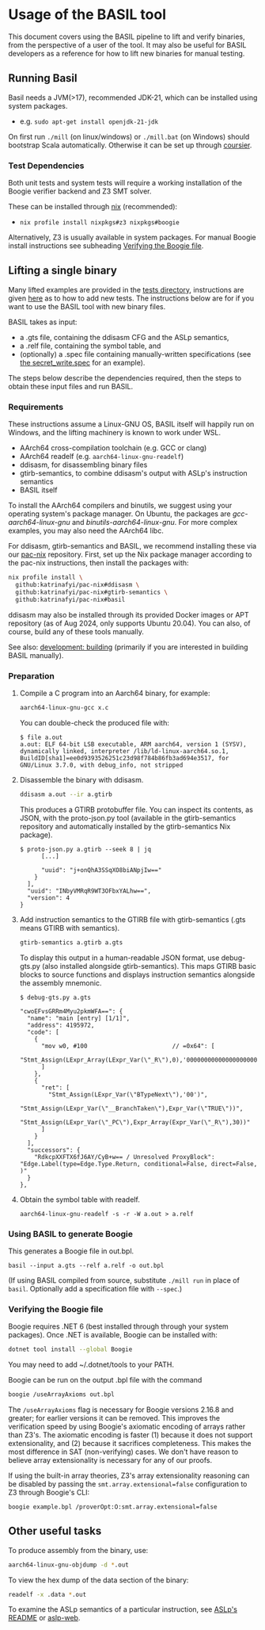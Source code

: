 # Usage of the BASIL tool

This document covers using the BASIL pipeline to lift and verify binaries,
from the perspective of a user of the tool.
It may also be useful for BASIL developers as a reference for how to lift
new binaries for manual testing.

## Running Basil

Basil needs a JVM(>17), recommended JDK-21, which can be installed using system packages.

- e.g. `sudo apt-get install openjdk-21-jdk`

On first run `./mill` (on linux/windows) or `./mill.bat` (on Windows) should bootstrap Scala automatically. Otherwise it can be set up through [coursier](https://get-coursier.io/docs/cli-installation).

### Test Dependencies

Both unit tests and system tests will require a working installation of the Boogie verifier backend and Z3 SMT solver.

These can be installed through [nix](https://github.com/katrinafyi/pac-nix?tab=readme-ov-file#first-time) (recommended):

- `nix profile install nixpkgs#z3 nixpkgs#boogie`

Alternatively, Z3 is usually available in system packages. For manual Boogie install instructions see subheading [Verifying the Boogie file](#verifying-the-boogie-file).

## Lifting a single binary

Many lifted examples are provided in the [tests directory][tests],
instructions are given [here](development/readme.md) as to how to add new tests.
The instructions below are for if you want to use the BASIL tool with new binary files.

BASIL takes as input:
- a .gts file, containing the ddisasm CFG and the ASLp semantics, 
- a .relf file, containing the symbol table, and
- (optionally) a .spec file containing manually-written specifications
  (see [the secret\_write.spec][spec] for an example).

The steps below describe the dependencies required,
then the steps to obtain these input files
and run BASIL.

<!-- These instructions are automated in [lift.sh](../../scripts/lift.sh). -->

[tests]: /src/test/correct
[spec]: /src/test/correct/secret_write/secret_write.spec

### Requirements

These instructions assume a Linux-GNU OS, BASIL itself will happily run on Windows, 
and the lifting machinery is known to work under WSL. 

- AArch64 cross-compilation toolchain (e.g. GCC or clang)
- AArch64 readelf (e.g. `aarch64-linux-gnu-readelf`)
- ddisasm, for disassembling binary files
- gtirb-semantics, to combine ddisasm's output with ASLp's instruction semantics
- BASIL itself

To install the AArch64 compilers and binutils, we suggest using your operating system's package manager.
On Ubuntu, the packages are _gcc-aarch64-linux-gnu_ and _binutils-aarch64-linux-gnu_.
For more complex examples, you may also need the AArch64 libc.

For ddisasm, gtirb-semantics and BASIL, we recommend installing these via our [pac-nix](https://github.com/katrinafyi/pac-nix) repository.
First, set up the Nix package manager according to the pac-nix instructions, then install the packages with:
```bash
nix profile install \
  github:katrinafyi/pac-nix#ddisasm \
  github:katrinafyi/pac-nix#gtirb-semantics \
  github:katrinafyi/pac-nix#basil
```

ddisasm may also be installed through its provided Docker images or
APT repository (as of Aug 2024, only supports Ubuntu 20.04).
You can also, of course, build any of these tools manually.

See also: [development: building](development/readme.md#building)
(primarily if you are interested in building BASIL manually).

### Preparation

1. Compile a C program into an Aarch64 binary, for example:
   
   ```bash
   aarch64-linux-gnu-gcc x.c
   ```

   You can double-check the produced file with:
   ```console
   $ file a.out
   a.out: ELF 64-bit LSB executable, ARM aarch64, version 1 (SYSV), dynamically linked, interpreter /lib/ld-linux-aarch64.so.1, BuildID[sha1]=ee0d9393526251c23d98f784b86fb3ad694e3517, for GNU/Linux 3.7.0, with debug_info, not stripped
   ```

2. Disassemble the binary with ddisasm.
   ```bash
   ddisasm a.out --ir a.gtirb
   ```

   This produces a GTIRB protobuffer file.
   You can inspect its contents, as JSON, with the proto-json.py tool
   (available in the gtirb-semantics repository and automatically installed by the gtirb-semantics Nix package).
   ```console
   $ proto-json.py a.gtirb --seek 8 | jq
         [...]

         "uuid": "j+onQhA3SSqXO8biANpjIw=="
       }
     ],
     "uuid": "INbyVMRqR9WT3OFbxYALhw==",
     "version": 4
   }
   ```

3. Add instruction semantics to the GTIRB file with gtirb-semantics (.gts means GTIRB with semantics).
   ```bash
   gtirb-semantics a.gtirb a.gts
   ```

   To display this output in a human-readable JSON format, use debug-gts.py
   (also installed alongside gtirb-semantics).
   This maps GTIRB basic blocks to source functions and displays instruction semantics
   alongside the assembly mnemonic.
   ```console
   $ debug-gts.py a.gts

   "cwoEFvsGRRm4Myu2pkmWFA==": {
     "name": "main [entry] [1/1]",
     "address": 4195972,
     "code": [
       {
         "mov w0, #100                        // =0x64": [
           "Stmt_Assign(LExpr_Array(LExpr_Var(\"_R\"),0),'0000000000000000000000000000000000000000000000000000000001100100')"
         ]
       },
       {
         "ret": [
           "Stmt_Assign(LExpr_Var(\"BTypeNext\"),'00')",
           "Stmt_Assign(LExpr_Var(\"__BranchTaken\"),Expr_Var(\"TRUE\"))",
           "Stmt_Assign(LExpr_Var(\"_PC\"),Expr_Array(Expr_Var(\"_R\"),30))"
         ]
       }
     ],
     "successors": {
       "RdkcpXXFTX6fJ6AY/CyB+w== / Unresolved ProxyBlock": "Edge.Label(type=Edge.Type.Return, conditional=False, direct=False, )"
     }
   },
   ```
   
4. Obtain the symbol table with readelf.
   ```
   aarch64-linux-gnu-readelf -s -r -W a.out > a.relf
   ```

### Using BASIL to generate Boogie

This generates a Boogie file in out.bpl.
```
basil --input a.gts --relf a.relf -o out.bpl
```
(If using BASIL compiled from source, substitute `./mill run` in place of `basil`.
Optionally add a specification file with `--spec`.)

### Verifying the Boogie file

Boogie requires .NET 6 (best installed through through your system packages).
Once .NET is available, Boogie can be installed with:
```bash
dotnet tool install --global Boogie
```
You may need to add ~/.dotnet/tools to your PATH.

Boogie can be run on the output .bpl file with the command
```bash
boogie /useArrayAxioms out.bpl
```

The `/useArrayAxioms` flag is necessary for Boogie versions 2.16.8 and greater;
for earlier versions it can be removed.
This improves the verification speed by using Boogie's axiomatic encoding of arrays rather than Z3's. 
The axiomatic encoding is faster (1) because it does not support extensionality, and (2) because it sacrifices completeness. 
This makes the most difference in SAT (non-verifying) cases. 
We don't have reason to believe array extensionality is necessary for any of our proofs.

If using the built-in array theories, Z3's array extensionality reasoning can be disabled by 
passing the `smt.array.extensional=false` configuration to Z3 through Boogie's CLI:

```
boogie example.bpl /proverOpt:O:smt.array.extensional=false
```

## Other useful tasks

To produce assembly from the binary, use:
```bash
aarch64-linux-gnu-objdump -d *.out
```

To view the hex dump of the data section of the binary:
```bash
readelf -x .data *.out
```

To examine the ASLp semantics of a particular instruction,
see [ASLp's README](https://github.com/UQ-PAC/aslp?tab=readme-ov-file#using-the-asl-partial-evaluator)
or [aslp-web](https://katrinafyi.github.io/aslp-web/).
